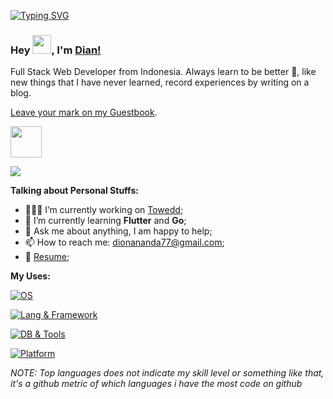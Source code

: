 <!-- Empty line needed before code block -->
<!--
<h3>

```javascript
const firstName = 'Dian'
const lastName = 'Ananda'

console.log(firstName, lastName)
Dian Ananda
```
</h3>
-->

[![Typing SVG](https://readme-typing-svg.herokuapp.com?size=12&duration=2000&color=F0DC4D&multiline=true&height=105&lines=const+firstName+%3D+'Dian';const+lastName+%3D+'Ananda';+;console.log(firstName%2C+lastName);Dian+Ananda)](https://git.io/typing-svg)
### Hey <!--👋--> <img src="https://raw.githubusercontent.com/MartinHeinz/MartinHeinz/master/wave.gif" width="30px">, I'm [Dian!](https://dianananda.site/)

Full Stack Web Developer from Indonesia. Always learn to be better 🚀, like new things that I have never learned, record experiences by writing on a blog.

[Leave your mark on my Guestbook](https://dianananda.vercel.app).

<img src="https://media.giphy.com/media/mGcNjsfWAjY5AEZNw6/giphy.gif" width="50px" height="50px">

[![](https://komarev.com/ghpvc/?username=dionannd&color=000000)](https://github.com/dionannd?tab=repositories)

**Talking about Personal Stuffs:**

- 👨🏽‍💻 I’m currently working on [Towedd](https://towedd.com/);
- 🌱 I’m currently learning **Flutter** and **Go**; 
- 💬 Ask me about anything, I am happy to help;
- 📫 How to reach me: dionananda77@gmail.com;
- 📝 [Resume](https://dionannd.github.io/);

**My Uses:**

[![OS](https://skillicons.dev/icons?i=apple,windows,ubuntu)](https:#)

[![Lang & Framework](https://skillicons.dev/icons?i=ts,js,angular,md,nextjs,tailwind,express,nodejs,bun,laravel)](https:#)

[![DB & Tools](https://skillicons.dev/icons?i=postgresql,mysql,mongodb,figma,notion,vscode,postman,docker,git,neovim)](https:#)

[![Platform](https://skillicons.dev/icons?i=github,gitlab,bitbucket,vercel,netlify)](https:#)

*NOTE: Top languages does not indicate my skill level or something like that, it's a github metric of which languages i have the most code on github*


